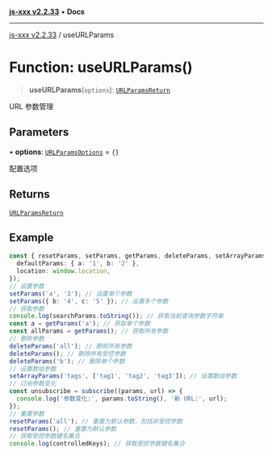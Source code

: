 [**js-xxx v2.2.33**](../README.md) • **Docs**

***

[js-xxx v2.2.33](../README.md) / useURLParams

# Function: useURLParams()

> **useURLParams**(`options`): [`URLParamsReturn`](../interfaces/URLParamsReturn.md)

URL 参数管理

## Parameters

• **options**: [`URLParamsOptions`](../interfaces/URLParamsOptions.md) = `{}`

配置选项

## Returns

[`URLParamsReturn`](../interfaces/URLParamsReturn.md)

## Example

```ts
const { resetParams, setParams, getParams, deleteParams, setArrayParams, subscribe, searchParams, controlledKeys } = useURLParams({
  defaultParams: { a: '1', b: '2' },
  location: window.location,
});
// 设置参数
setParams('a', '3'); // 设置单个参数
setParams({ b: '4', c: '5' }); // 设置多个参数
// 获取参数
console.log(searchParams.toString()); // 获取当前查询参数字符串
const a = getParams('a'); // 获取单个参数
const allParams = getParams(); // 获取所有参数
// 删除参数
deleteParams('all'); // 删除所有参数
deleteParams(); // 删除所有受控参数
deleteParams('b'); // 删除单个参数
// 设置数组参数
setArrayParams('tags', ['tag1', 'tag2', 'tag3']); // 设置数组参数
// 订阅参数变化
const unsubscribe = subscribe((params, url) => {
  console.log('参数变化:', params.toString(), '新 URL:', url);
});
// 重置参数
resetParams('all'); // 重置为默认参数，包括非受控参数
resetParams(); // 重置为默认参数
// 获取受控参数键名集合
console.log(controlledKeys); // 获取受控参数键名集合
```
